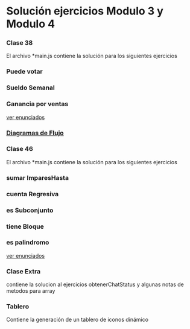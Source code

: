 # Solución ejercicios Modulo 3 y Modulo 4

### Clase 38

El archivo \*main.js contiene la solución para los siguientes ejercicios

### Puede votar

### Sueldo Semanal

### Ganancia por ventas

[ver enunciados](https://github.com/Ada-IT/ejercicios-frontend/blob/master/modulo-3/ejercicios/32-estructuras-de-control-if.md)

### [Diagramas de Flujo](https://drive.google.com/file/d/1CZxBNGxNtiitDZJz9yEcpDomtwW2MBpF/view?usp=sharing)

### Clase 46

El archivo \*main.js contiene la solución para los siguientes ejercicios

### sumar ImparesHasta

### cuenta Regresiva

### es Subconjunto

### tiene Bloque

### es palindromo

[ver enunciados](https://github.com/Ada-IT/ejercicios-frontend/blob/master/modulo-4/43-bucles.md)

### Clase Extra

contiene la solucion al ejercicios obtenerChatStatus y algunas notas de metodos para array

### Tablero

Contiene la generación de un tablero de iconos dinámico
